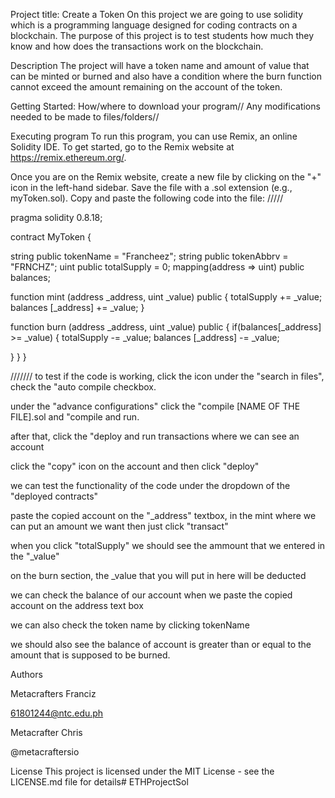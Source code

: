 Project title: Create a Token On this project we are going to use solidity which is a programming language designed for coding contracts on a blockchain. The purpose of this project is to test students how much they know and how does the transactions work on the blockchain.

Description The project will have a token name and amount of value that can be minted or burned and also have a condition where the burn function cannot exceed the amount remaining on the account of the token.

Getting Started: How/where to download your program// Any modifications needed to be made to files/folders//

Executing program To run this program, you can use Remix, an online Solidity IDE. To get started, go to the Remix website at https://remix.ethereum.org/.

Once you are on the Remix website, create a new file by clicking on the "+" icon in the left-hand sidebar. Save the file with a .sol extension (e.g., myToken.sol). Copy and paste the following code into the file: /////

pragma solidity 0.8.18;

contract MyToken {

string public tokenName = "Francheez"; string public tokenAbbrv = "FRNCHZ"; uint public totalSupply = 0; mapping(address => uint) public balances;

function mint (address _address, uint _value) public { totalSupply += _value; balances [_address] += _value; }

function burn (address _address, uint _value) public { if(balances[_address] >= _value) { totalSupply -= _value; balances [_address] -= _value;

} }
}

/////// to test if the code is working, click the icon under the "search in files", check the "auto compile checkbox.

under the "advance configurations" click the "compile [NAME OF THE FILE].sol and "compile and run.

after that, click the "deploy and run transactions where we can see an account

click the "copy" icon on the account and then click "deploy"

we can test the functionality of the code under the dropdown of the "deployed contracts"

paste the copied account on the "_address" textbox, in the mint where we can put an amount we want then just click "transact"

when you click "totalSupply" we should see the ammount that we entered in the "_value"

on the burn section, the _value that you will put in here will be deducted

we can check the balance of our account when we paste the copied account on the address text box

we can also check the token name by clicking tokenName

we should also see the balance of account is greater than or equal to the amount that is supposed to be burned.

Authors

Metacrafters Franciz

61801244@ntc.edu.ph

Metacrafter Chris

@metacraftersio

License This project is licensed under the MIT License - see the LICENSE.md file for details# ETHProjectSol
